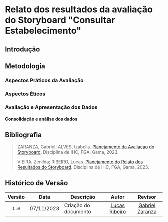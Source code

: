 # Relato dos resultados da avaliação do Storyboard "Consultar Estabelecimento"

## Introdução

## Metodologia

### Aspectos Práticos da Avaliação

### Aspectos Éticos

### Avaliação e Apresentação dos Dados

#### Consolidação e análise dos dados

## Bibliografia

> ZARANZA, Gabriel; ALVES, Izabella. [Planejamento da Avaliacao do Storyboard](https://github.com/Interacao-Humano-Computador/2023.2-NotaLegal/blob/main/docs/design-avaliacao-desenvolvimento/planejamento-avaliacao-storyboard.md). Disciplina de IHC, FGA, Gama, 2023.
>
> VIEIRA, Zenilda; RIBEIRO, Lucas. [Planejamento do Relato dos Resultados do Storyboard](https://github.com/Interacao-Humano-Computador/2023.2-NotaLegal/blob/main/docs/design-avaliacao-desenvolvimento/planejamento-relato_storyboard.md#planejamento-do-relato-dos-resultados-da-avalia%C3%A7%C3%A3o-do-storyboard). Disciplina de IHC, FGA, Gama, 2023.
> 

## Histórico de Versão

| Versão | Data       | Descrição            |                       Autor                        |                     Revisor                      |
| :----: | ---------- | -------------------- | :------------------------------------------------: | :----------------------------------------------: |
| `1.0`  | 07/11/2023 | Criação do documento |  [Lucas Ribeiro](https://github.com/lucassouzs)    | [Gabriel Zaranza](https://github.com/GZaranza) |
